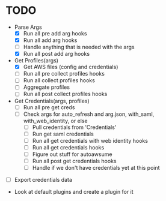 # TODO
- Parse Args
  - [x] Run all pre add arg hooks
  - [x] Run all add arg hooks
  - [ ] Handle anything that is needed with the args
  - [x] Run all post add arg hooks
- Get Profiles(args)
  - [x] Get AWS files (config and credentials)
  - [ ] Run all pre collect profiles hooks
  - [ ] Run all collect profiles hooks
  - [ ] Aggregate profiles
  - [ ] Run all post collect profiles hooks
- Get Credentials(args, profiles)
  - [ ] Run all pre get creds
  - [ ] Check args for auto_refresh and arg.json, with_saml, with_web_identity, or else
    - [ ] Pull credentials from 'Credentials'
    - [ ] Run get saml credentials
    - [ ] Run all get credentials with web identity hooks
    - [ ] Run all get credentials hooks
    - [ ] Figure out stuff for autoawsume
    - [ ] Run all post get credentials hooks
    - [ ] Handle if we don't have credentials yet at this point
- [ ] Export credentials data


- Look at default plugins and create a plugin for it
